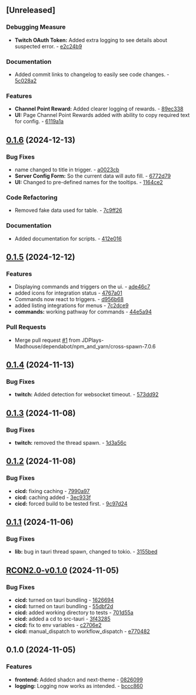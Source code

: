 <a name="unreleased"></a>
## [Unreleased]

### Debugging Measure
- **Twitch OAuth Token:** Added extra logging to see details about suspected error. - [e2c24b9](https://github.com/JDPlays-Madhouse/RCON2.0/commit/e2c24b9317394a18414df39f6ffa2c4c62f4b660?w=1&diff=split)

### Documentation
- Added commit links to changelog to easily see code changes. - [5c028a2](https://github.com/JDPlays-Madhouse/RCON2.0/commit/5c028a2d14d71da7a39b5d0f695d6348ba6bd0fe?w=1&diff=split)

### Features
- **Channel Point Reward:** Added clearer logging of rewards. - [89ec338](https://github.com/JDPlays-Madhouse/RCON2.0/commit/89ec338d4bfd2b2e35b521dce32bf3cddf43f537?w=1&diff=split)
- **UI:** Page Channel Point Rewards added with ability to copy required text for config. - [6119a1a](https://github.com/JDPlays-Madhouse/RCON2.0/commit/6119a1ada3edd6b7489c21386595621136a0d39e?w=1&diff=split)


<a name="0.1.6"></a>
## [0.1.6](https://github.com/JDPlays-Madhouse/RCON2.0/compare/0.1.5...0.1.6) (2024-12-13)

### Bug Fixes

* name changed to title in trigger. - [a0023cb](https://github.com/JDPlays-Madhouse/RCON2.0/commit/a0023cb5ea7b9bc531161d0daa5417a504030414?w=1&diff=split)
* **Server Config Form:** So the current data will auto fill. - [6772d79](https://github.com/JDPlays-Madhouse/RCON2.0/commit/6772d7954ae4d158fa7568226a60547676a2a593?w=1&diff=split)
* **UI:** Changed to pre-defined names for the tooltips. - [1164ce2](https://github.com/JDPlays-Madhouse/RCON2.0/commit/1164ce286e6334619fe45761d9256a1367c046a1?w=1&diff=split)

### Code Refactoring

* Removed fake data used for table. - [7c9ff26](https://github.com/JDPlays-Madhouse/RCON2.0/commit/7c9ff265abb793833ce33f4d004ee4de740ce2fc?w=1&diff=split)

### Documentation

* Added documentation for scripts. - [412e016](https://github.com/JDPlays-Madhouse/RCON2.0/commit/412e01606d945ab57c6f8fa77b94f4d3701f65f8?w=1&diff=split)


<a name="0.1.5"></a>
## [0.1.5](https://github.com/JDPlays-Madhouse/RCON2.0/compare/0.1.4...0.1.5) (2024-12-12)

### Features

* Displaying commands and triggers on the ui. - [ade46c7](https://github.com/JDPlays-Madhouse/RCON2.0/commit/ade46c78516a47a678a23d2496bf94b72380138d?w=1&diff=split)
* added icons for integration status - [4767a01](https://github.com/JDPlays-Madhouse/RCON2.0/commit/4767a01ec0ed0231c18c34f0d578861d6befc4ca?w=1&diff=split)
* Commands now react to triggers. - [d956b68](https://github.com/JDPlays-Madhouse/RCON2.0/commit/d956b68576e3e17a0602e78966628f1c4dd0c01a?w=1&diff=split)
* added listing integrations for menus - [7c2dce9](https://github.com/JDPlays-Madhouse/RCON2.0/commit/7c2dce96ffda277e3509b05085b46dd7a4d37199?w=1&diff=split)
* **commands:** working pathway for commands - [44e5a94](https://github.com/JDPlays-Madhouse/RCON2.0/commit/44e5a94d2890c19061cbfeb8c2f681bcd6ae8128?w=1&diff=split)

### Pull Requests

* Merge pull request [#1](https://github.com/JDPlays-Madhouse/RCON2.0/issues/1) from JDPlays-Madhouse/dependabot/npm_and_yarn/cross-spawn-7.0.6


<a name="0.1.4"></a>
## [0.1.4](https://github.com/JDPlays-Madhouse/RCON2.0/compare/0.1.3...0.1.4) (2024-11-13)

### Bug Fixes

* **twitch:** Added detection for websocket timeout. - [573dd92](https://github.com/JDPlays-Madhouse/RCON2.0/commit/573dd92006d005e3ecc7270ce7bc8c9b466822b5?w=1&diff=split)


<a name="0.1.3"></a>
## [0.1.3](https://github.com/JDPlays-Madhouse/RCON2.0/compare/0.1.2...0.1.3) (2024-11-08)

### Bug Fixes

* **twitch:** removed the thread spawn. - [1d3a56c](https://github.com/JDPlays-Madhouse/RCON2.0/commit/1d3a56c39ff86ea1caa1fc0e3bdc96a3fa2bf9ab?w=1&diff=split)


<a name="0.1.2"></a>
## [0.1.2](https://github.com/JDPlays-Madhouse/RCON2.0/compare/0.1.1...0.1.2) (2024-11-08)

### Bug Fixes

* **cicd:** fixing caching - [7990a97](https://github.com/JDPlays-Madhouse/RCON2.0/commit/7990a972183675752886474531058ed52e40cbe9?w=1&diff=split)
* **cicd:** caching added - [3ec933f](https://github.com/JDPlays-Madhouse/RCON2.0/commit/3ec933ff5c6ebec479c52c025cd948a463d0bedd?w=1&diff=split)
* **cicd:** forced build to be tested first. - [9c97d24](https://github.com/JDPlays-Madhouse/RCON2.0/commit/9c97d2495707960ac8fa16484a3915e443150939?w=1&diff=split)


<a name="0.1.1"></a>
## [0.1.1](https://github.com/JDPlays-Madhouse/RCON2.0/compare/RCON2.0-v0.1.0...0.1.1) (2024-11-06)

### Bug Fixes

* **lib:** bug in tauri thread spawn, changed to tokio. - [3155bed](https://github.com/JDPlays-Madhouse/RCON2.0/commit/3155bed7142102b669133e4ff2af0fcaa48e97ee?w=1&diff=split)


<a name="RCON2.0-v0.1.0"></a>
## [RCON2.0-v0.1.0](https://github.com/JDPlays-Madhouse/RCON2.0/compare/0.1.0...RCON2.0-v0.1.0) (2024-11-05)

### Bug Fixes

* **cicd:** turned on tauri bundling - [1626694](https://github.com/JDPlays-Madhouse/RCON2.0/commit/1626694fb402c4ff32cf4ca34160bd98562332af?w=1&diff=split)
* **cicd:** turned on tauri bundling - [55dbf2d](https://github.com/JDPlays-Madhouse/RCON2.0/commit/55dbf2de9f931fe41c13d941cbd3315a935a5b7c?w=1&diff=split)
* **cicd:** added working directory to tests - [701d55a](https://github.com/JDPlays-Madhouse/RCON2.0/commit/701d55a8884a02d0891f39784f1e8672707bfd51?w=1&diff=split)
* **cicd:** added a cd to src-tauri - [3f43285](https://github.com/JDPlays-Madhouse/RCON2.0/commit/3f432858eaa01815ed187d296de0071263e24532?w=1&diff=split)
* **cicd:** fix to env variables - [c2706e2](https://github.com/JDPlays-Madhouse/RCON2.0/commit/c2706e2d6e57416f1439f5685cfe9ff536cf9ef9?w=1&diff=split)
* **cicd:** manual_dispatch to workflow_dispatch - [e770482](https://github.com/JDPlays-Madhouse/RCON2.0/commit/e77048274f4eef64d1d301724e287b468aeb9de9?w=1&diff=split)


<a name="0.1.0"></a>
## 0.1.0 (2024-11-05)

### Features

* **frontend:** Added shadcn and next-theme - [0826099](https://github.com/JDPlays-Madhouse/RCON2.0/commit/08260995c1304b40f418bfbe420d2258daa86c7e?w=1&diff=split)
* **logging:** Logging now works as intended. - [bccc860](https://github.com/JDPlays-Madhouse/RCON2.0/commit/bccc860bc998f4b09c88a967a3d8f7a8db43f572?w=1&diff=split)

